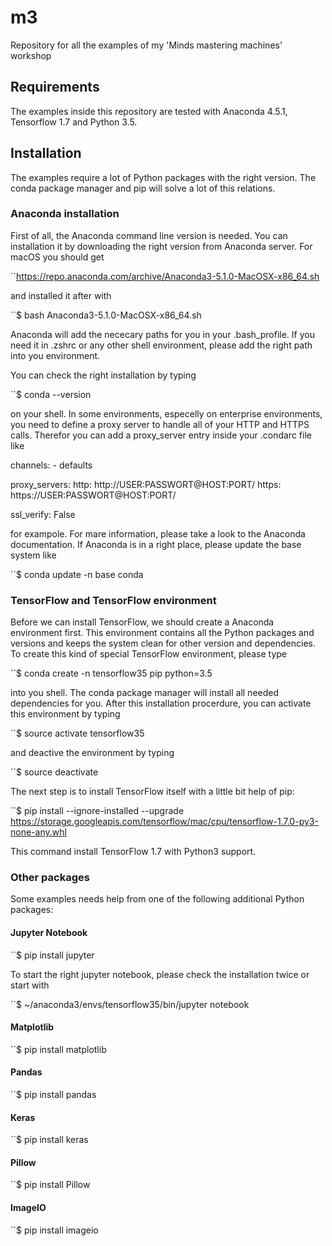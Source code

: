 # m3
Repository for all the examples of my 'Minds mastering machines' workshop

## Requirements

The examples inside this repository are tested with Anaconda 4.5.1, Tensorflow 1.7 and Python 3.5.

## Installation

The examples require a lot of Python packages with the right version. The conda package manager and pip will solve a lot of this relations.


### Anaconda installation

First of all, the Anaconda command line version is needed. You can installation it by downloading the right version from Anaconda server. For macOS you should get 

``https://repo.anaconda.com/archive/Anaconda3-5.1.0-MacOSX-x86_64.sh

and installed it after with 

``$ bash Anaconda3-5.1.0-MacOSX-x86_64.sh

Anaconda will add the nececary paths for you in your .bash_profile. If you need it in .zshrc or any other shell environment, please add the right path into you environment.

You can check the right installation by typing 

``$ conda --version 

on your shell. In some environments, especelly on enterprise environments, you need to define a proxy server to handle all of your HTTP and HTTPS calls. Therefor you can add a proxy_server entry inside your .condarc file like

<p>
channels:
  - defaults

proxy_servers:
  http: http://USER:PASSWORT@HOST:PORT/
  https: https://USER:PASSWORT@HOST:PORT/

ssl_verify: False
</p>

for exampole. For mare information, please take a look to the Anaconda documentation.
If Anaconda is in a right place, please update the base system like

``$ conda update -n base conda


### TensorFlow and TensorFlow environment

Before we can install TensorFlow, we should create a Anaconda environment first. This environment contains all the Python packages and versions and keeps the system clean for other version and dependencies. To create this kind of special TensorFlow environment, please type

``$ conda create -n tensorflow35 pip python=3.5

into you shell. The conda package manager will install all needed dependencies for you. After this installation procerdure, you can activate this environment by typing

``$ source activate tensorflow35

and deactive the environment by typing

``$ source deactivate

The next step is to install TensorFlow itself with a little bit help of pip:

``$ pip install --ignore-installed --upgrade https://storage.googleapis.com/tensorflow/mac/cpu/tensorflow-1.7.0-py3-none-any.whl

This command install TensorFlow 1.7 with Python3 support. 

### Other packages

Some examples needs help from one of the following additional Python packages:

#### Jupyter Notebook

``$ pip install jupyter

To start the right jupyter notebook, please check the installation twice or start with

``$ ~/anaconda3/envs/tensorflow35/bin/jupyter notebook

#### Matplotlib

``$ pip install matplotlib

#### Pandas

``$ pip install pandas

#### Keras

``$ pip install keras

#### Pillow

``$ pip install Pillow

#### ImageIO

``$ pip install imageio





